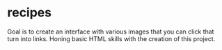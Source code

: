 # recipes
Goal is to create an interface with various images that you can click that turn into links. Honing basic HTML skills with the creation of this project.
